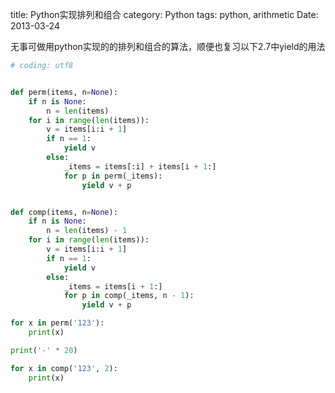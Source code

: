 title: Python实现排列和组合
category: Python
tags: python, arithmetic
Date: 2013-03-24


无事可做用python实现的的排列和组合的算法，顺便也复习以下2.7中yield的用法

```python
# coding: utf8


def perm(items, n=None):
    if n is None:
        n = len(items)
    for i in range(len(items)):
        v = items[i:i + 1]
        if n == 1:
            yield v
        else:
            _items = items[:i] + items[i + 1:]
            for p in perm(_items):
                yield v + p


def comp(items, n=None):
    if n is None:
        n = len(items) - 1
    for i in range(len(items)):
        v = items[i:i + 1]
        if n == 1:
            yield v
        else:
            _items = items[i + 1:]
            for p in comp(_items, n - 1):
                yield v + p

for x in perm('123'):
    print(x)

print('-' * 20)

for x in comp('123', 2):
    print(x)
```

